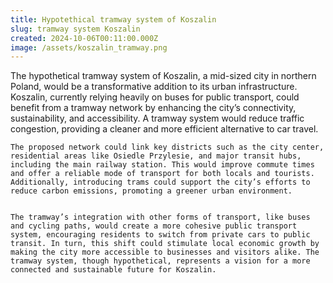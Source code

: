 ```yaml
---
title: Hypotethical tramway system of Koszalin
slug: tramway system Koszalin
created: 2024-10-06T00:11:00.000Z
image: /assets/koszalin_tramway.png
---
```


The hypothetical tramway system of Koszalin, a mid-sized city in northern
Poland, would be a transformative addition to its urban infrastructure.
Koszalin, currently relying heavily on buses for public transport, could
benefit from a tramway network by enhancing the city’s connectivity,
sustainability, and accessibility. A tramway system would reduce traffic
congestion, providing a cleaner and more efficient alternative to car travel.

    The proposed network could link key districts such as the city center, residential areas like Osiedle Przylesie, and major transit hubs, including the main railway station. This would improve commute times and offer a reliable mode of transport for both locals and tourists. Additionally, introducing trams could support the city’s efforts to reduce carbon emissions, promoting a greener urban environment.


    The tramway’s integration with other forms of transport, like buses and cycling paths, would create a more cohesive public transport system, encouraging residents to switch from private cars to public transit. In turn, this shift could stimulate local economic growth by making the city more accessible to businesses and visitors alike. The tramway system, though hypothetical, represents a vision for a more connected and sustainable future for Koszalin.
